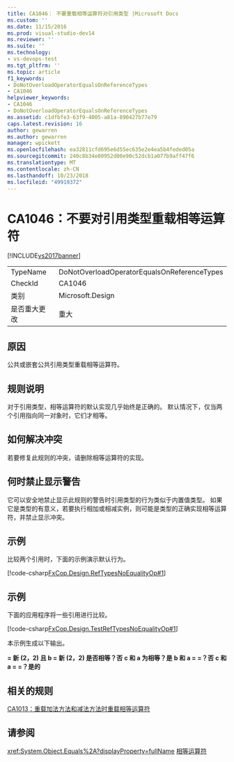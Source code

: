 ```yaml
---
title: CA1046： 不要重载相等运算符对引用类型 |Microsoft Docs
ms.custom: ''
ms.date: 11/15/2016
ms.prod: visual-studio-dev14
ms.reviewer: ''
ms.suite: ''
ms.technology:
- vs-devops-test
ms.tgt_pltfrm: ''
ms.topic: article
f1_keywords:
- DoNotOverloadOperatorEqualsOnReferenceTypes
- CA1046
helpviewer_keywords:
- CA1046
- DoNotOverloadOperatorEqualsOnReferenceTypes
ms.assetid: c1dfbfe3-63f9-4005-a81a-890427b77e79
caps.latest.revision: 16
author: gewarren
ms.author: gewarren
manager: wpickett
ms.openlocfilehash: ea32811cfd695e6d55ec635e2e4ea5b4feded05a
ms.sourcegitcommit: 240c8b34e80952d00e90c52dcb1a077b9aff47f6
ms.translationtype: MT
ms.contentlocale: zh-CN
ms.lasthandoff: 10/23/2018
ms.locfileid: "49919372"
---
```

# <a name="ca1046-do-not-overload-operator-equals-on-reference-types"></a>CA1046：不要对引用类型重载相等运算符
[!INCLUDE[vs2017banner](../includes/vs2017banner.md)]

|||
|-|-|
|TypeName|DoNotOverloadOperatorEqualsOnReferenceTypes|
|CheckId|CA1046|
|类别|Microsoft.Design|
|是否重大更改|重大|

## <a name="cause"></a>原因
 公共或嵌套公共引用类型重载相等运算符。

## <a name="rule-description"></a>规则说明
 对于引用类型，相等运算符的默认实现几乎始终是正确的。 默认情况下，仅当两个引用指向同一对象时，它们才相等。

## <a name="how-to-fix-violations"></a>如何解决冲突
 若要修复此规则的冲突，请删除相等运算符的实现。

## <a name="when-to-suppress-warnings"></a>何时禁止显示警告
 它可以安全地禁止显示此规则的警告时引用类型的行为类似于内置值类型。 如果它是类型的有意义，若要执行相加或相减实例，则可能是类型的正确实现相等运算符，并禁止显示冲突。

## <a name="example"></a>示例
 比较两个引用时，下面的示例演示默认行为。

 [!code-csharp[FxCop.Design.RefTypesNoEqualityOp#1](../snippets/csharp/VS_Snippets_CodeAnalysis/FxCop.Design.RefTypesNoEqualityOp/cs/FxCop.Design.RefTypesNoEqualityOp.cs#1)]

## <a name="example"></a>示例
 下面的应用程序将一些引用进行比较。

 [!code-csharp[FxCop.Design.TestRefTypesNoEqualityOp#1](../snippets/csharp/VS_Snippets_CodeAnalysis/FxCop.Design.TestRefTypesNoEqualityOp/cs/FxCop.Design.TestRefTypesNoEqualityOp.cs#1)]

 本示例生成以下输出。

 **= 新 (2，2) 且 b = 新 (2，2) 是否相等？否**
**c 和 a 为相等？是**
**b 和 a = =？否**
**c 和 a = =？是的**
## <a name="related-rules"></a>相关的规则
 [CA1013：重载加法方法和减法方法时重载相等运算符](../code-quality/ca1013-overload-operator-equals-on-overloading-add-and-subtract.md)

## <a name="see-also"></a>请参阅
 <xref:System.Object.Equals%2A?displayProperty=fullName> [相等运算符](http://msdn.microsoft.com/library/bc496a91-fefb-4ce0-ab4c-61f09964119a)



